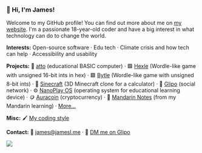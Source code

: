 ### 👋 Hi, I'm James!
Welcome to my GitHub profile! You can find out more about me on [my website](https://jamesl.me). I'm a passionate 18-year-old coder and have a big interest in what technology can do to change the world.

**Interests:** Open-source software · Edu tech · Climate crisis and how tech can help · Accessibility and usability

**Projects:** 💾 [atto](https://github.com/devicefuture/atto) (educational BASIC computer) · 🟩 [Hexle](https://github.com/James-Livesey/hexle) (Wordle-like game with unsigned 16-bit ints in hex) · 🟩 [Bytle](https://github.com/James-Livesey/bytle) (Wordle-like game with unsigned 8-bit ints) · 🌳 [Sinecraft](https://github.com/James-Livesey/Sinecraft) (3D Minecraft clone for a calculator) · 💬 [Glipo](https://github.com/Glipo/glipo.github.io) (social network) · ⚙ [NanoPlay OS](https://github.com/NanoPlay/os) (operating system for educational learning device) · 🪙 [Auracoin](https://github.com/auroraenterprise/auracoin) (cryptocurrency) · 📔 [Mandarin Notes](https://github.com/James-Livesey/mandarin) (from my Mandarin learning) · [More...](https://github.com/James-Livesey?tab=repositories)

**Misc:** 🖌 [My coding style](https://github.com/James-Livesey/James-Livesey/blob/main/codestyle.md)

**Contact:** 📧 [james@jamesl.me](mailto:james@jamesl.me) · 💬 [DM me on Glipo](https://glipo.net/u/James)

<a href="https://donate.redcross.org.uk/appeal/ukraine-crisis-appeal" alt="I support Ukraine's independence"><img src="https://img.shields.io/badge/I%20support-Ukraine's%20independence-yellow?labelColor=005bbb&color=ffd500&style=flat"></a>
